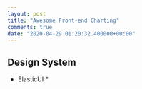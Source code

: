 ```yaml
---
layout: post
title: "Awesome Front-end Charting"
comments: true
date: "2020-04-29 01:20:32.400000+00:00"
---
```



## Design System


* ElasticUI
    * 
